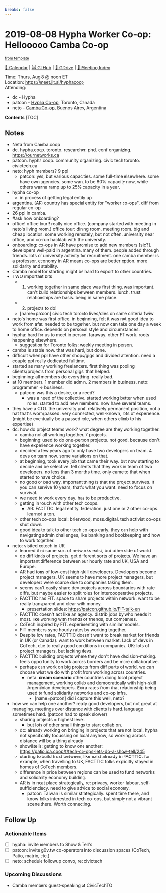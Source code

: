 ```yaml
---
breaks: false
---
```

# 2019-08-08 Hypha Worker Co-op: Hellooooo Camba Co-op

<sup>[from template][template]</sup>

[:date: Calendar][calendar] | [:cat: GitHub][gh] | [:open_file_folder: GDrive][gdrive] | [:notebook: Meeting Index][meetings]

Time: Thurs, Aug 8 @ noon ET  
Location: https://meet.jit.si/hyphacoop  
Attending: 
- dc - Hypha
- patcon - [Hypha Co-op](https://hypha.coop), Toronto, Canada
- neto - [Camba Co-op](https://camba.coop/), Buenos Aires, Argentina


**Contents**
[TOC]

## Notes

- Neta from Camba.coop
- dc. hypha.coop. toronto. researcher. phd. conf organizing. https://ournetworks.ca
- patcon. hypha.coop. community organizing. civic tech toronto. civictech.ca
- neto: hyph members? 9 ppl
    - patcon: yes, but various capacities. some full-time elsewhere. some have own agencies. some want to be 80% capacity now, while others wanna ramp up to 25% capacity in a year.
- hypha co-op
    - in process of getting legal entity up
- argentina. (AR) country has special entity for "worker co-ops", diff from regular co-op.
- 26 ppl in camba.
- #ask how onboarding?
- office! office tour!! really nice office. (company started with meeting in neto's living room.) office tour: dining room. meeting room. big and cheap location. some working remotely, but not often. university near office, and co-run hacklab with the university.
- onboarding: co-ops in AR have promise to add new members [sic?]. developers well-paid in argentina. many of them. people added through friends. lots of university activity for recruitment. one camba member is a professor. economy in AR means co-ops are better option. more solidarity and stability.
- Camba model for starting might be hard to export to other countries.
- TWO important bits
    - 1. working together in same place was first thing. was important. can't build relationships between members. lunch. trust relationships are basis. being in same place.
    - 2. projects to do!
    - [name=patcon] civic tech toronto lives/dies on same criteria fwiw
- neto's home was first office. in beginning, felt it was not good idea to work from afar. needed to be together. but now can take one day a week to home office. depends on personal style and circumstances.
- hypha: hard for us to meet in person. faraway. other FT work. roots happening elsewhere.
    - suggestion for Toronto folks: weekly meeting in person.
- camba is stable now. that was hard, but done.
- difficult when ppl have other shops/gigs and divided attention. need a couple ppl really dedicated fulltime.
- started as many working freelancers. first thing was pooling clients/projects from personal gigs. that helped.
- beginning: all members do everything. really bad.
- at 10 members. 1 member did admin. 2 members in business. neto: programmer => business.
    - patcon: was this a desire, or a need?
        - was a need of the collective. started working better when used roles. started to add new members. now have several teams.
- they have a CTO. the university prof. relatively permanent position, not a hat that's worn/passed. very connected, well-known, lots of experience. (might be eventually be a passed role, when others climb to his expertise)
- dc: how do project teams work? what degree are they working together.
    - camba not all working together. 7 projects.
    - beginning: used to do one-person projects. not good. because don't have experience working together.
    - decided a few years ago to only have two developers on team. 4 devs on team now. some variations on that.
    - at beginning, took every job that came their way. but now starting to decide and be selective. tell clients that they work in team of two developers. no less than 3 months time. only came to that when started to have choice.
    - no good or bad way. important thing is that the project survives. if you can survive 10 years, that's what you want. need to focus on survival.
    - we need to work every day. has to be productive.
    - getting in touch with other tech coops.
        - AR: FACTTIC. legal entity. federation. just one or 2 other co-ops. learned a ton.
    - other tech co-ops local: brierwood, moss.digital. tech activist co-ops shut down.
    - good idea to talk to other tech co-ops early. they can help with navigating admin challenges, like banking and bookkeeping and how to work together.
- neto: visited cotech in UK
    - learned that same sort of networks exist, but other side of world
    - do diff kinds of projects. get different sorts of projects. We have an important difference between our hourly rate and UK, USA and Europe.
    - AR had tons of low-cost high-skill developers. Developers become project managers. UK seems to have more project managers, but developers were scarce due to companies taking them.
    - seems can't easily share dev projects across boundaries with rate diffs. but maybe easier to split roles for intercooperative projects.
    - FACTTIC has FIT. space to share projects within network. want to be really transparent and clear with money.
        - presentation slides: https://patcon.github.io/FIT-talk-en
    - FACTTIC doesn't act like an agency. distrib jobs by who needs it most. like working with friends of friends, but companies.
    - CoTech inspired by FIT. experimenting with similar models.
    - FIT members sync hourly rates by working together.
    - Despite low rates, FACTTIC doesn't want to break market for friends in UK (or Canada). want to work between market. Lack of devs in CoTech, due to really good conditions in companies. UK: lots of project managers, but lacking devs.
    - FACTTIC building projects where they don't have decision-making. feels opportunity to work across borders and be more collaborative.
    - perhaps can work on big projects from diff parts of world. we can choose what we do with profit from working across countries.
        - neta: **dream scenario** other countries doing local project management, working collab and democratically with high-skill Argentinian developers. Extra rates from that relationship being used to fund solidarity networks and co-op infra.
            - [name=patcon] did i capture this well, neto?
- how we can help one another? really good developers, but not great at managing. meetings over distance with clients is hard. language sometimes hard. (patcon had to speak slower)
    - sharing projects = highest level.
        - but lots of other small things to start collab on.
    - dc: already working on bringing in projects that are not local. hypha not specifically focussing on local anyhow, so working across distance will be a thing already
    - show&tells: getting to know one another: https://patio.ica.coop/t/tech-co-ops-lets-do-a-show-tell/245
    - starting to build trust between, like exist already in FACTTIC. for example, when travelling to UK, FACTTIC folks explicitly stayed in homes of CoTech members.
    - difference in price between regions can be used to fund networks and solidarity economy building.
    - AR is in neat place strategically, re: privacy, worker, labour, self-sufficienciecy. need to give advice to social economy. 
        - patcon: Taiwan is similar strategically. spent time there, and know folks interested in tech co-ops, but simply not a vibrant scene there. Worth connecting.

## Follow Up

### Actionable Items

- [ ] hypha: invite members to Show & Tell's
- [ ] patcon: invite g0v.tw co-operators into discussion spaces (CoTech, Patio, matrix, etc.)
- [ ] neto: schedule followup convo, re: civictech

### Upcoming Discussions

- Camba members guest-speaking at CivicTechTO

<!-- Links -->
[template]: https://link.hypha.coop/template
[meetings]: https://link.hypha.coop/meetings
[calendar]: https://link.hypha.coop/calendar
[gh]: https://github.com/hyphacoop/organizing
[gdrive]: https://link.hypha.coop/gdrive
